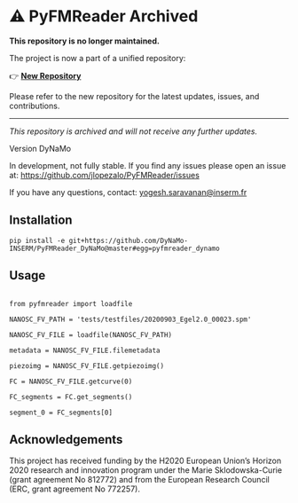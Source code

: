 # ⚠️ PyFMReader Archived

**This repository is no longer maintained.**

The project is now a part of a unified repository:

👉 **[New Repository](https://github.com/DyNaMo-INSERM/PyFMlab_DyNaMo)**

Please refer to the new repository for the latest updates, issues, and contributions.

---

*This repository is archived and will not receive any further updates.*


Version DyNaMo

In development, not fully stable.
If you find any issues please open an issue at:
https://github.com/jlopezalo/PyFMReader/issues

If you have any questions, contact:
yogesh.saravanan@inserm.fr

## Installation
```
pip install -e git+https://github.com/DyNaMo-INSERM/PyFMReader_DyNaMo@master#egg=pyfmreader_dynamo    

```

## Usage
```

from pyfmreader import loadfile

NANOSC_FV_PATH = 'tests/testfiles/20200903_Egel2.0_00023.spm'

NANOSC_FV_FILE = loadfile(NANOSC_FV_PATH)

metadata = NANOSC_FV_FILE.filemetadata

piezoimg = NANOSC_FV_FILE.getpiezoimg()

FC = NANOSC_FV_FILE.getcurve(0)

FC_segments = FC.get_segments()

segment_0 = FC_segments[0]
```

## Acknowledgements
This project has received funding by the H2020 European Union’s Horizon 2020 research and innovation program under the Marie Sklodowska-Curie (grant agreement No 812772) and from the European Research Council (ERC, grant agreement No 772257).

